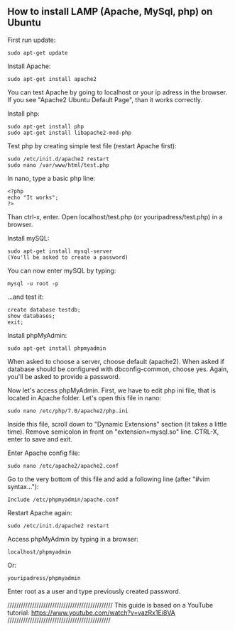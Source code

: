 ## How to install LAMP (Apache, MySql, php) on Ubuntu

First run update:	

	sudo apt-get update

Install Apache:

	sudo apt-get install apache2

You can test Apache by going to localhost or your ip adress in the browser. If you see "Apache2 Ubuntu Default Page", than it works correctly.

Install php:

	sudo apt-get install php
	sudo apt-get install libapache2-mod-php

Test php by creating simple test file (restart Apache first):

	sudo /etc/init.d/apache2 restart
	sudo nano /var/www/html/test.php

In nano, type a basic php line:

	<?php 
	echo "It works"; 
	?>

Than ctrl-x, enter. Open localhost/test.php (or youripadress/test.php) in a browser.

Install mySQL:

	sudo apt-get install mysql-server
	(You'll be asked to create a password)

You can now enter mySQL by typing:

	mysql -u root -p

...and test it:

	create database testdb;
	show databases;
	exit;

Install phpMyAdmin:

	sudo apt-get install phpmyadmin

When asked to choose a server, choose default (apache2).
When asked if database should be configured with dbconfig-common, choose yes.
Again, you'll be asked to provide a password.

Now let's access phpMyAdmin. First, we have to edit php ini file, that is located in Apache folder. Let's open this file in nano:

	sudo nano /etc/php/7.0/apache2/php.ini

Inside this file, scroll down to "Dynamic Extensions" section (it takes a little time).
Remove semicolon in front on "extension=mysql.so" line. CTRL-X, enter to save and exit.

Enter Apache config file:

	sudo nano /etc/apache2/apache2.conf

Go to the very bottom of this file and add a following line (after "#vim syntax..."):

	Include /etc/phpmyadmin/apache.conf

Restart Apache again:

	sudo /etc/init.d/apache2 restart

Access phpMyAdmin by typing in a browser:

	localhost/phpmyadmin

Or:

	youripadress/phpmyadmin

Enter root as a user and type previously created password.

///////////////////////////////////////////////
This guide is based on a YouTube tutorial: 
https://www.youtube.com/watch?v=vazRx1Ei8VA
//////////////////////////////////////////////

	








	
